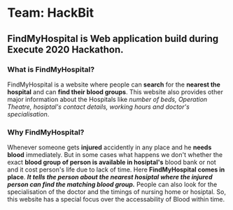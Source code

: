 # Team: HackBit
## FindMyHospital is Web application build during Execute 2020 Hackathon.

### What is FindMyHospital?
FindMyHospital is a website where people can **search** for the **nearest the hospital** and can **find their blood groups**. This website also provides other major information about the Hospitals like *number of beds, Operation Theatre, hosiptal's contact details, working hours and doctor's specialisation*.

### Why FindMyHospital?
Whenever someone gets **injured** accidently in any place and he **needs blood** immediately. But in some cases what happens we don't whether the exact **blood group of person is available in hosiptal's** blood bank or not and it cost person's life due to lack of time. Here **FindMyHospital comes in place**. ***It tells the person about the nearest hosiptal where the injured person can find the matching blood group.***
People can also look for the specialisation of the doctor and the timings of nursing home or hosiptal.
So, this website has a special focus over the accessability of Blood within time.
